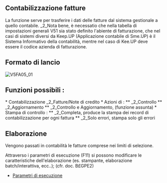 ## Contabilizzazione fatture
La funzione serve per trasferire i dati delle fatture dal sistema gestionale a quello contabile.
_2_Nota bene, è necessatio che nella tabella di impostazioni generali V51 sia stato definito l'abiente di fatturazione, che nel casi di sistemi diversi da Keep.UP (Applicazione contabile di Sme.UP) è il Sistema Informativo della contabilità, mentre nel caso di Kee.UP deve essere il codice azienda di fatturazione.

## Formato di lancio
![V5FA05_01](https://doc.smeup.com/immagini/MBDOC_OGG-P_V5FA05/V5FA05_01.png)
## Funzioni possibili : 
 \* Contabilizzazione _2_Fatture/Note di credito
 \* Azioni di : 
 \*\* _2_Controllo
 \*\* _2_Aggiornamento
 \*\* _2_Controllo e Aggiornamento, (funzione assunta)
 \* Stampa di controllo : 
 \*\* _2_Completa, produce la stampa dei record di contabilizzazione per ogni fattura
 \*\* _2_Solo errori, stampa solo gli errori

## Elaborazione
Vengono passati in contabilità le fatture comprese nei limiti di selezione.

Attraverso i parametri di esecuzione (F11) si possono modificare le caratteristiche dell'elaborazione (es. stampante, elaborazione batch/interattiva, ecc..); (cfr. doc. B£GPE2)
- [Parametri di esecuzione](Sorgenti/DOC/OJ/PGM/B£GPE2)
